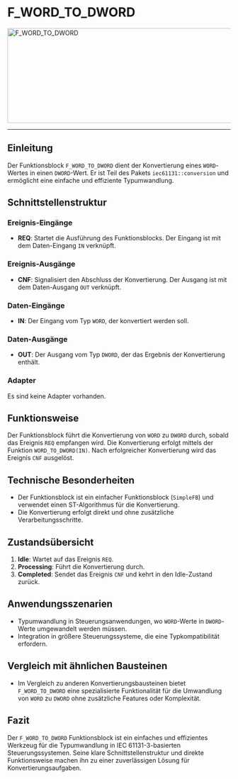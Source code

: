 # F_WORD_TO_DWORD

<img width="1452" height="214" alt="F_WORD_TO_DWORD" src="https://github.com/user-attachments/assets/b85eea48-2c19-4b06-88ed-e59b7c9671b7" />

* * * * * * * * * *
## Einleitung
Der Funktionsblock `F_WORD_TO_DWORD` dient der Konvertierung eines `WORD`-Wertes in einen `DWORD`-Wert. Er ist Teil des Pakets `iec61131::conversion` und ermöglicht eine einfache und effiziente Typumwandlung.

## Schnittstellenstruktur

### **Ereignis-Eingänge**
- **REQ**: Startet die Ausführung des Funktionsblocks. Der Eingang ist mit dem Daten-Eingang `IN` verknüpft.

### **Ereignis-Ausgänge**
- **CNF**: Signalisiert den Abschluss der Konvertierung. Der Ausgang ist mit dem Daten-Ausgang `OUT` verknüpft.

### **Daten-Eingänge**
- **IN**: Der Eingang vom Typ `WORD`, der konvertiert werden soll.

### **Daten-Ausgänge**
- **OUT**: Der Ausgang vom Typ `DWORD`, der das Ergebnis der Konvertierung enthält.

### **Adapter**
Es sind keine Adapter vorhanden.

## Funktionsweise
Der Funktionsblock führt die Konvertierung von `WORD` zu `DWORD` durch, sobald das Ereignis `REQ` empfangen wird. Die Konvertierung erfolgt mittels der Funktion `WORD_TO_DWORD(IN)`. Nach erfolgreicher Konvertierung wird das Ereignis `CNF` ausgelöst.

## Technische Besonderheiten
- Der Funktionsblock ist ein einfacher Funktionsblock (`SimpleFB`) und verwendet einen ST-Algorithmus für die Konvertierung.
- Die Konvertierung erfolgt direkt und ohne zusätzliche Verarbeitungsschritte.

## Zustandsübersicht
1. **Idle**: Wartet auf das Ereignis `REQ`.
2. **Processing**: Führt die Konvertierung durch.
3. **Completed**: Sendet das Ereignis `CNF` und kehrt in den Idle-Zustand zurück.

## Anwendungsszenarien
- Typumwandlung in Steuerungsanwendungen, wo `WORD`-Werte in `DWORD`-Werte umgewandelt werden müssen.
- Integration in größere Steuerungssysteme, die eine Typkompatibilität erfordern.

## Vergleich mit ähnlichen Bausteinen
- Im Vergleich zu anderen Konvertierungsbausteinen bietet `F_WORD_TO_DWORD` eine spezialisierte Funktionalität für die Umwandlung von `WORD` zu `DWORD` ohne zusätzliche Features oder Komplexität.

## Fazit
Der `F_WORD_TO_DWORD` Funktionsblock ist ein einfaches und effizientes Werkzeug für die Typumwandlung in IEC 61131-3-basierten Steuerungssystemen. Seine klare Schnittstellenstruktur und direkte Funktionsweise machen ihn zu einer zuverlässigen Lösung für Konvertierungsaufgaben.
